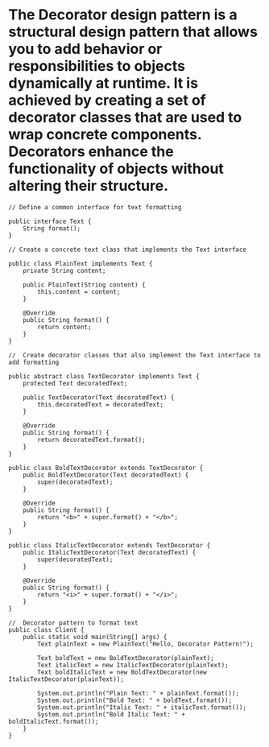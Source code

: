 # The Decorator design pattern is a structural design pattern that allows you to add behavior or responsibilities to objects dynamically at runtime. It is achieved by creating a set of decorator classes that are used to wrap concrete components. Decorators enhance the functionality of objects without altering their structure.

```
// Define a common interface for text formatting

public interface Text {
    String format();
}

```

```
// Create a concrete text class that implements the Text interface

public class PlainText implements Text {
    private String content;

    public PlainText(String content) {
        this.content = content;
    }

    @Override
    public String format() {
        return content;
    }
}

```

```
//  Create decorator classes that also implement the Text interface to add formatting

public abstract class TextDecorator implements Text {
    protected Text decoratedText;

    public TextDecorator(Text decoratedText) {
        this.decoratedText = decoratedText;
    }

    @Override
    public String format() {
        return decoratedText.format();
    }
}

```

```
public class BoldTextDecorator extends TextDecorator {
    public BoldTextDecorator(Text decoratedText) {
        super(decoratedText);
    }

    @Override
    public String format() {
        return "<b>" + super.format() + "</b>";
    }
}

```

```
public class ItalicTextDecorator extends TextDecorator {
    public ItalicTextDecorator(Text decoratedText) {
        super(decoratedText);
    }

    @Override
    public String format() {
        return "<i>" + super.format() + "</i>";
    }
}

```

```
//  Decorator pattern to format text
public class Client {
    public static void main(String[] args) {
        Text plainText = new PlainText("Hello, Decorator Pattern!");

        Text boldText = new BoldTextDecorator(plainText);
        Text italicText = new ItalicTextDecorator(plainText);
        Text boldItalicText = new BoldTextDecorator(new ItalicTextDecorator(plainText));

        System.out.println("Plain Text: " + plainText.format());
        System.out.println("Bold Text: " + boldText.format());
        System.out.println("Italic Text: " + italicText.format());
        System.out.println("Bold Italic Text: " + boldItalicText.format());
    }
}

```